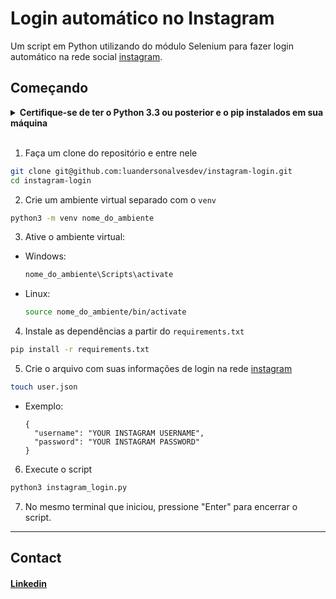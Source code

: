 # Login automático no Instagram

Um script em Python utilizando do módulo Selenium para fazer login automático na rede social [instagram](https://www.instagram.com/).


## Começando

<details>
  <summary><strong>Certifique-se de ter o Python 3.3 ou posterior e o pip instalados em sua máquina</strong></summary><br />
  
* Para ver se tem o `python` e o `pip`
  ```bash
  python3 --version && pip --version
  ```
* A saída deve ser similar a algo assim:
  ```
  Python 3.8.10
  pip 20.0.2 from /usr/lib/python3/dist-packages/pip (python 3.8)
  ```
</details>

<br>

1. Faça um clone do repositório e entre nele

```bash
git clone git@github.com:luandersonalvesdev/instagram-login.git
cd instagram-login
```

2. Crie um ambiente virtual separado com o `venv`

```bash
python3 -m venv nome_do_ambiente
```

3. Ative o ambiente virtual:

- Windows:
    ```bash
    nome_do_ambiente\Scripts\activate
    ```

- Linux:
    ```bash
    source nome_do_ambiente/bin/activate
    ```

4. Instale as dependências a partir do `requirements.txt`
```bash
pip install -r requirements.txt
```

5. Crie o arquivo com suas informações de login na rede [instagram](https://www.instagram.com/)
```bash
touch user.json
```
- Exemplo:
    ```
    {
      "username": "YOUR INSTAGRAM USERNAME",
      "password": "YOUR INSTAGRAM PASSWORD"
    }
    ```

6. Execute o script
```bash
python3 instagram_login.py
```

7. No mesmo terminal que iniciou, pressione "Enter" para encerrar o script.

---
## Contact

#### [Linkedin](https://linkedin.com/in/luandersonalvesdev)
